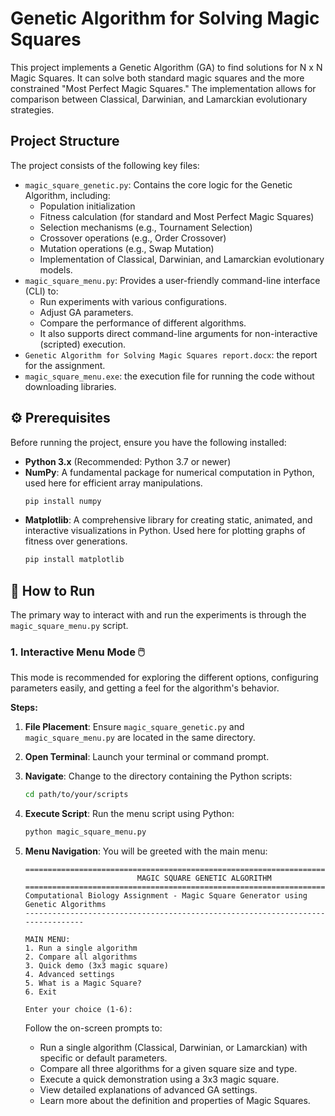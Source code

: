 # Genetic Algorithm for Solving Magic Squares

This project implements a Genetic Algorithm (GA) to find solutions for N x N Magic Squares. It can solve both standard magic squares and the more constrained "Most Perfect Magic Squares." The implementation allows for comparison between Classical, Darwinian, and Lamarckian evolutionary strategies.

## Project Structure

The project consists of the following key files:

- `magic_square_genetic.py`: Contains the core logic for the Genetic Algorithm, including:
  - Population initialization
  - Fitness calculation (for standard and Most Perfect Magic Squares)
  - Selection mechanisms (e.g., Tournament Selection)
  - Crossover operations (e.g., Order Crossover)
  - Mutation operations (e.g., Swap Mutation)
  - Implementation of Classical, Darwinian, and Lamarckian evolutionary models.
- `magic_square_menu.py`: Provides a user-friendly command-line interface (CLI) to:
  - Run experiments with various configurations.
  - Adjust GA parameters.
  - Compare the performance of different algorithms.
  - It also supports direct command-line arguments for non-interactive (scripted) execution.
- `Genetic Algorithm for Solving Magic Squares report.docx`: the report for the assignment.
- `magic_square_menu.exe`: the execution file for running the code without downloading libraries.

## ⚙️ Prerequisites

Before running the project, ensure you have the following installed:

- **Python 3.x** (Recommended: Python 3.7 or newer)
- **NumPy**: A fundamental package for numerical computation in Python, used here for efficient array manipulations.
  ```bash
  pip install numpy
  ```
- **Matplotlib**: A comprehensive library for creating static, animated, and interactive visualizations in Python. Used here for plotting graphs of fitness over generations.
  ```bash
  pip install matplotlib
  ```

## 🚀 How to Run

The primary way to interact with and run the experiments is through the `magic_square_menu.py` script.

### 1. Interactive Menu Mode 🖱️

This mode is recommended for exploring the different options, configuring parameters easily, and getting a feel for the algorithm's behavior.

**Steps:**

1.  **File Placement**: Ensure `magic_square_genetic.py` and `magic_square_menu.py` are located in the same directory.
2.  **Open Terminal**: Launch your terminal or command prompt.
3.  **Navigate**: Change to the directory containing the Python scripts:
    ```bash
    cd path/to/your/scripts
    ```
4.  **Execute Script**: Run the menu script using Python:
    ```bash
    python magic_square_menu.py
    ```
5.  **Menu Navigation**: You will be greeted with the main menu:

    ```
    ================================================================================
                             MAGIC SQUARE GENETIC ALGORITHM
    ================================================================================
    Computational Biology Assignment - Magic Square Generator using Genetic Algorithms
    --------------------------------------------------------------------------------

    MAIN MENU:
    1. Run a single algorithm
    2. Compare all algorithms
    3. Quick demo (3x3 magic square)
    4. Advanced settings
    5. What is a Magic Square?
    6. Exit

    Enter your choice (1-6):
    ```

    Follow the on-screen prompts to:

    - Run a single algorithm (Classical, Darwinian, or Lamarckian) with specific or default parameters.
    - Compare all three algorithms for a given square size and type.
    - Execute a quick demonstration using a 3x3 magic square.
    - View detailed explanations of advanced GA settings.
    - Learn more about the definition and properties of Magic Squares.
